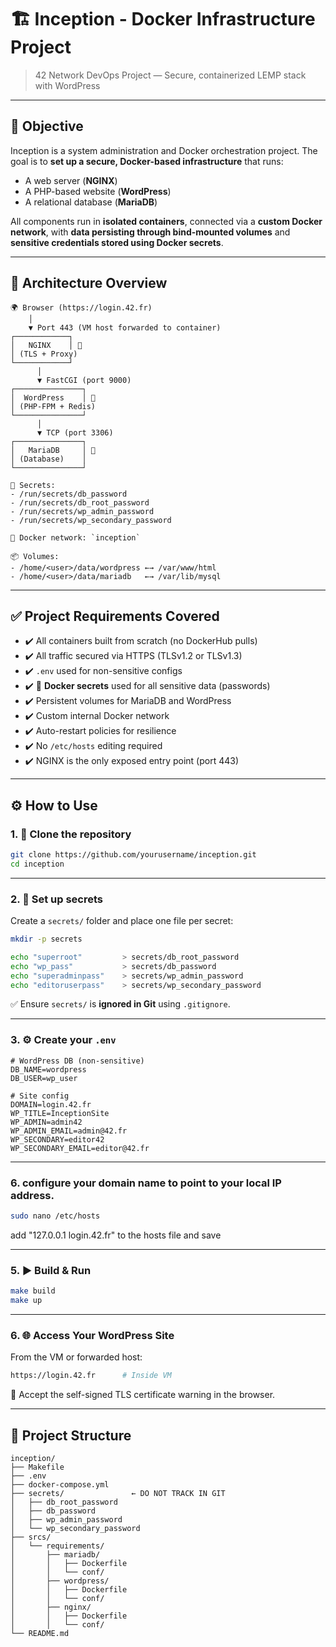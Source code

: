 
# 🏗️ Inception - Docker Infrastructure Project

> 42 Network DevOps Project — Secure, containerized LEMP stack with WordPress

---

## 📌 Objective

Inception is a system administration and Docker orchestration project. The goal is to **set up a secure, Docker-based infrastructure** that runs:

* A web server (**NGINX**)
* A PHP-based website (**WordPress**)
* A relational database (**MariaDB**)

All components run in **isolated containers**, connected via a **custom Docker network**, with **data persisting through bind-mounted volumes** and **sensitive credentials stored using Docker secrets**.

---

## 🧱 Architecture Overview

```
🌍 Browser (https://login.42.fr)
    │
    ▼ Port 443 (VM host forwarded to container)
┌────────────┐
│   NGINX    │ 🐳
│ (TLS + Proxy)
└────────────┘
      │
      ▼ FastCGI (port 9000)
┌───────────────┐
│  WordPress    │ 🐳
│ (PHP-FPM + Redis)  
└───────────────┘
      │
      ▼ TCP (port 3306)
┌───────────────┐
│   MariaDB     │ 🐳
│ (Database)    │
└───────────────┘

🔐 Secrets:
- /run/secrets/db_password
- /run/secrets/db_root_password
- /run/secrets/wp_admin_password
- /run/secrets/wp_secondary_password

🔗 Docker network: `inception`

📦 Volumes:
- /home/<user>/data/wordpress ←→ /var/www/html
- /home/<user>/data/mariadb   ←→ /var/lib/mysql
```

---

## ✅ Project Requirements Covered

* ✔️ All containers built from scratch (no DockerHub pulls)
* ✔️ All traffic secured via HTTPS (TLSv1.2 or TLSv1.3)
* ✔️ `.env` used for non-sensitive configs
* ✔️ 🔐 **Docker secrets** used for all sensitive data (passwords)
* ✔️ Persistent volumes for MariaDB and WordPress
* ✔️ Custom internal Docker network
* ✔️ Auto-restart policies for resilience
* ✔️ No `/etc/hosts` editing required
* ✔️ NGINX is the only exposed entry point (port 443)

---

## ⚙️ How to Use

### 1. 📁 Clone the repository

```bash
git clone https://github.com/yourusername/inception.git
cd inception
```

---

### 2. 🔐 Set up secrets

Create a `secrets/` folder and place one file per secret:

```bash
mkdir -p secrets

echo "superroot"         > secrets/db_root_password
echo "wp_pass"           > secrets/db_password
echo "superadminpass"    > secrets/wp_admin_password
echo "editoruserpass"    > secrets/wp_secondary_password
```

✅ Ensure `secrets/` is **ignored in Git** using `.gitignore`.

---

### 3. ⚙️ Create your `.env`

```dotenv
# WordPress DB (non-sensitive)
DB_NAME=wordpress
DB_USER=wp_user

# Site config
DOMAIN=login.42.fr
WP_TITLE=InceptionSite
WP_ADMIN=admin42
WP_ADMIN_EMAIL=admin@42.fr
WP_SECONDARY=editor42
WP_SECONDARY_EMAIL=editor@42.fr
```

---
### 6. configure your domain name to point to your local IP address.
```bash
sudo nano /etc/hosts
```
add "127.0.0.1    login.42.fr" to the hosts file and save

---

### 5. ▶️ Build & Run

```bash
make build
make up
```

---

### 6. 🌐 Access Your WordPress Site

From the VM or forwarded host:

```bash
https://login.42.fr      # Inside VM
```
🔐 Accept the self-signed TLS certificate warning in the browser.

---

## 📁 Project Structure

```
inception/
├── Makefile
├── .env
├── docker-compose.yml
├── secrets/               ← DO NOT TRACK IN GIT
│   ├── db_root_password
│   ├── db_password
│   ├── wp_admin_password
│   └── wp_secondary_password
├── srcs/
│   └── requirements/
│       ├── mariadb/
│       │   ├── Dockerfile
│       │   └── conf/
│       ├── wordpress/
│       │   ├── Dockerfile
│       │   └── conf/
│       ├── nginx/
│       │   ├── Dockerfile
│       │   └── conf/
└── README.md
```


